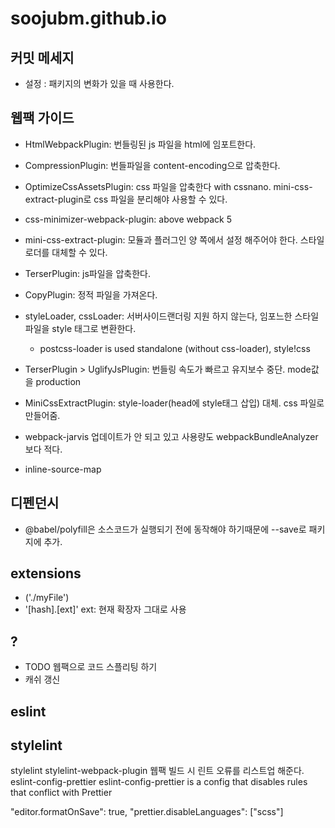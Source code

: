 # soojubm.github.io

## 커밋 메세지

- 설정 : 패키지의 변화가 있을 때 사용한다.

## 웹팩 가이드

- HtmlWebpackPlugin: 번들링된 js 파일을 html에 임포트한다.
- CompressionPlugin: 번들파일을 content-encoding으로 압축한다.

- OptimizeCssAssetsPlugin: css 파일을 압축한다 with cssnano. mini-css-extract-plugin로 css 파일을 분리해야 사용할 수 있다.
- css-minimizer-webpack-plugin: above webpack 5


- mini-css-extract-plugin: 모듈과 플러그인 양 쪽에서 설정 해주어야 한다. 스타일로더를 대체할 수 있다.
- TerserPlugin: js파일을 압축한다.
- CopyPlugin: 정적 파일을 가져온다.
- styleLoader, cssLoader: 서버사이드랜더링 지원 하지 않는다, 임포느한 스타일 파일을 style 태그로 변환한다.
  - postcss-loader is used standalone (without css-loader), style!css
- TerserPlugin > UglifyJsPlugin: 번들링 속도가 빠르고 유지보수 중단. mode값을 production
- MiniCssExtractPlugin: style-loader(head에 style태그 삽입) 대체. css 파일로 만들어줌. 

- webpack-jarvis 업데이트가 안 되고 있고 사용량도 webpackBundleAnalyzer보다 적다.

- inline-source-map

## 디펜던시

- @babel/polyfill은 소스코드가 실행되기 전에 동작해야 하기때문에 --save로 패키지에 추가.

## extensions

- ('./myFile')
- '[hash].[ext]' ext: 현재 확장자 그대로 사용

## ?

- TODO 웹팩으로 코드 스플리팅 하기
- 캐쉬 갱신

## eslint

## stylelint

stylelint
stylelint-webpack-plugin 웹팩 빌드 시 린트 오류를 리스트업 해준다.
eslint-config-prettier
eslint-config-prettier is a config that disables rules that conflict with Prettier

"editor.formatOnSave": true,
"prettier.disableLanguages": ["scss"]
